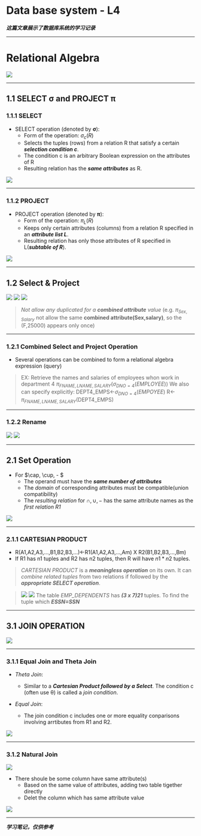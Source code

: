 # Data base system - L4


***这篇文章展示了数据库系统的学习记录***

<!--more-->
---
# Relational Algebra
![](/posts/db/db_l4/pic/whole_table.png)


---
## 1.1 SELECT σ and PROJECT π

### 1.1.1 SELECT
- SELECT operation (denoted by **σ**):
  - Form of the operation: $σ_{c}(R)$
  - Selects the tuples (rows) from a relation R that satisfy a certain ***selection condition c***.
  - The condition c is an arbitrary Boolean expression on the attributes of R 
  - Resulting relation has the ***same attributes*** as R.

![](/posts/db/db_l4/pic/select.png)

---
### 1.1.2 PROJECT
- PROJECT operation (denoted by **π**):
  - Form of the operation: $π_{L}(R)$
  - Keeps only certain attributes (columns) from a relation R specified in an ***attribute list L***.
  - Resulting relation has only those attributes of R specified in L(***subtable of R***).

![](/posts/db/db_l4/pic/project.png)

---
## 1.2 Select & Project

![](/posts/db/db_l4/pic/select&project.png)
![](/posts/db/db_l4/pic/ex_s&p.png)
![](/posts/db/db_l4/pic/ex1_p.png)
> *Not allow any duplicated for a **combined attribute** value* (e.g. $\pi_{Sex,Salary}$ not allow the same **combined attribute(Sex,salary)**, so the (F,25000) appears only once)

---
### 1.2.1 Combined Select and Project Operation
- Several operations can be combined to form a relational algebra expression (query)
> EX: Retrieve the names and salaries of employees whon work in department 4
> $π_{FNAME,LNAME,SALARY}(σ_{DNO=4}(EMPLOYEE))$
> We also can specify explicitly:
> DEPT4_EMPS$\leftarrow$$σ_{DNO=4}(EMPOYEE)$
> R$\leftarrow$ $π_{FNAME,LNAME,SALARY}$(DEPT4_EMPS)

---
### 1.2.2 Rename

![](/posts/db/db_l4/pic/rename.png)
![](/posts/db/db_l4/pic/table_rename&combined.png)

---
## 2.1 Set Operation

- For $\cap, \cup, - $
  - The operand must have the ***same number of attributes***
  - The *domain* of corresponding attributes must be compatible(union compatibility)
  - The *resulting relation* for $\cap, \cup, -$ has the same attribute names as the *first relation R1*

![](/posts/db/db_l4/pic/set_operation.png)

---
### 2.1.1 CARTESIAN PRODUCT
- R(A1,A2,A3,...,B1,B2,B3,...)$\leftarrow$R1(A1,A2,A3,...,Am) X R2(B1,B2,B3,...,Bm)
- If R1 has n1 tuples and R2 has n2 tuples, then R will have $n1*n2$ tuples.

> *CARTESIAN PRODUCT* is a ***meaningless operation*** on its own. It can *combine related tuples* from two relations if followed by the ***appropriate SELECT operation***.

> ![](/posts/db/db_l4/pic/car_pro.png)
> ![](/posts/db/db_l4/pic/ex_car_pro.png)
> The table *EMP_DEPENDENTS* has ***(3 x 7)21*** tuples. 
> To find the tuple which ***ESSN=SSN***

---
## 3.1 JOIN OPERATION
![](/posts/db/db_l4/pic/Join_operation&car.png)

---
### 3.1.1 Equal Join and Theta Join
- *Theta Join*:
  - Similar to a ***Cartesian Product followed by a Select***. The condition c (often use θ) is called a *join condition*.

- *Equal Join*:
  - The join condition c includes one or more equality conparisons involving arrtibutes from R1 and R2.

![](/posts/db/db_l4/pic/equijoin.png)

---
### 3.1.2 Natural Join
![](/posts/db/db_l4/pic/natural_join.png)
- There shoule be some column have same attribute(s)
  - Based on the same value of attributes, adding two table tigether directly
  - Delet the column which has same attribute value

![](/posts/db/db_l4/pic/ex1_natural_join.png)




---
***学习笔记，仅供参考***
